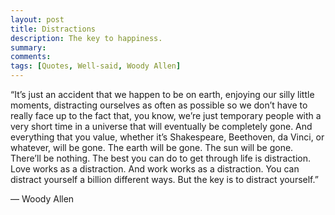 ```yaml
---
layout: post
title: Distractions
description: The key to happiness.
summary: 
comments: 
tags: [Quotes, Well-said, Woody Allen]
---
```


“It’s just an accident that we happen to be on earth, enjoying our silly little moments, distracting ourselves as often as possible so we don’t have to really face up to the fact that, you know, we’re just temporary people with a very short time in a universe that will eventually be completely gone. And everything that you value, whether it’s Shakespeare, Beethoven, da Vinci, or whatever, will be gone. The earth will be gone. The sun will be gone. There’ll be nothing. The best you can do to get through life is distraction. Love works as a distraction. And work works as a distraction. You can distract yourself a billion different ways. But the key is to distract yourself.”

— Woody Allen